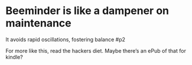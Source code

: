 # Beeminder is like a dampener on maintenance
It avoids rapid oscillations, fostering balance #p2 

For more like this, read the hackers diet. Maybe there’s an ePub of that for kindle?

<!-- {BearID:760C76E0-8315-437E-A6A0-794F0A7C2C9D-8826-000007D17A193A56} -->
